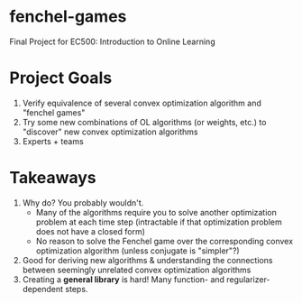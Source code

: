 # fenchel-games
Final Project for EC500: Introduction to Online Learning

# Project Goals
1. Verify equivalence of several convex optimization algorithm and "fenchel games"
2. Try some new combinations of OL algorithms (or weights, etc.) to "discover" new convex optimization algorithms
3. Experts + teams

# Takeaways
1. Why do? You probably wouldn't.
    * Many of the algorithms require you to solve another optimization problem at each time step (intractable if that optimization problem does not have a closed form)
    * No reason to solve the Fenchel game over the corresponding convex optimization algorithm (unless conjugate is "simpler"?)
2. Good for deriving new algorithms & understanding the connections between seemingly unrelated convex optimization algorithms
3. Creating a **general library** is hard! Many function- and regularizer-dependent steps. 

